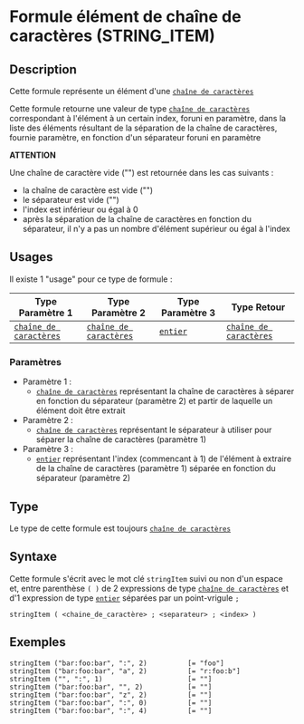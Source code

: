 # Formule élément de chaîne de caractères (STRING_ITEM)
## Description
Cette formule représente un élément d'une [`chaîne de caractères`][valeur-de-retour] 

Cette formule retourne une valeur de type [`chaîne de caractères`][valeur-de-retour] correspondant à l'élément à un certain index, foruni en paramètre, dans la liste des éléments résultant de la séparation de la chaîne de caractères, fournie paramètre, en fonction d'un séparateur foruni en paramètre

__ATTENTION__

Une chaîne de caractère vide ("") est retournée dans les cas suivants :
- la chaîne de caractère est vide ("")
- le séparateur est vide ("")
- l'index est inférieur ou égal à 0
- après la séparation de la chaîne de caractères en fonction du séparateur, il n'y a pas un nombre d'élément supérieur ou égal à l'index

## Usages
Il existe 1 "usage" pour ce type de formule :

|Type Paramètre 1|Type Paramètre 2|Type Paramètre 3|Type Retour|
|----------------|----------------|----------------|-----------|
|[`chaîne de caractères`][valeur-de-retour]|[`chaîne de caractères`][valeur-de-retour]|[`entier`][valeur-de-retour]|[`chaîne de caractères`][valeur-de-retour]|

### Paramètres
- Paramètre 1 :
    - [`chaîne de caractères`][valeur-de-retour] représentant la chaîne de caractères à séparer en fonction du séparateur (paramètre 2) et partir de laquelle un élément doit être extrait
- Paramètre 2 :
    - [`chaîne de caractères`][valeur-de-retour] représentant le séparateur à utiliser pour séparer la chaîne de caractères (paramètre 1)
- Paramètre 3 :
    - [`entier`][valeur-de-retour] représentant l'index (commencant à 1) de l'élément à extraire de la chaîne de caractères (paramètre 1) séparée en fonction du séparateur (paramètre 2)

## Type
Le type de cette formule est toujours [`chaîne de caractères`][valeur-de-retour]

## Syntaxe
Cette formule s'écrit avec le mot clé `stringItem` suivi ou non d'un espace et, entre parenthèse `( )` de 2 expressions de type [`chaîne de caractères`][valeur-de-retour] et d'1 expression de type [`entier`][valeur-de-retour] séparées par un point-vrigule `;`

    stringItem ( <chaine_de_caractère> ; <separateur> ; <index> )

## Exemples
    stringItem ("bar:foo:bar", ":", 2)          [= "foo"]
    stringItem ("bar:foo:bar", "a", 2)          [= "r:foo:b"]
    stringItem ("", ":", 1)                     [= ""]
    stringItem ("bar:foo:bar", "", 2)           [= ""]
    stringItem ("bar:foo:bar", "z", 2)          [= ""]
    stringItem ("bar:foo:bar", ":", 0)          [= ""]
    stringItem ("bar:foo:bar", ":", 4)          [= ""]
    

[valeur-de-retour]: ../../lexique.md#valeur-de-retour
